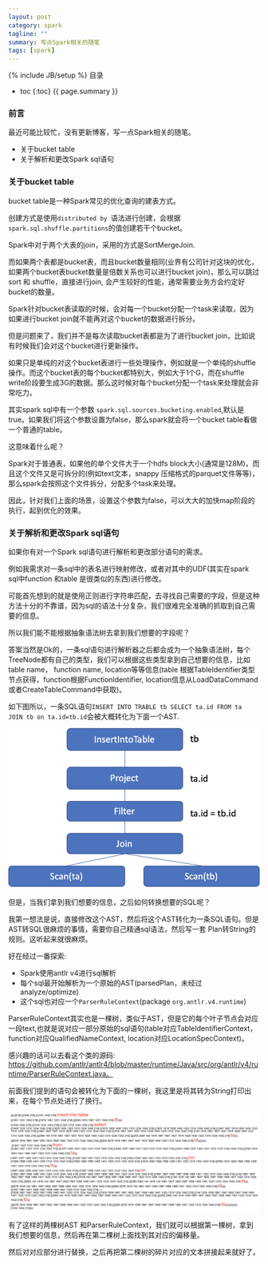 ```yaml
---
layout: post
category: spark
tagline: ""
summary: 写点Spark相关的随笔
tags: [spark]
---
```

{% include JB/setup %}
目录
* toc
{:toc}
{{ page.summary }}

### 前言

最近可能比较忙，没有更新博客，写一点Spark相关的随笔。

- 关于bucket table
- 关于解析和更改Spark sql语句

### 关于bucket table

bucket table是一种Spark常见的优化查询的建表方式。

创建方式是使用`distributed by `语法进行创建，会根据`spark.sql.shuffle.partitions`的值创建若干个bucket。

Spark中对于两个大表的join，采用的方式是SortMergeJoin. 

而如果两个表都是bucket表，而且bucket数量相同(业界有公司针对这块的优化，如果两个bucket表bucket数量是倍数关系也可以进行bucket join)，那么可以跳过sort 和 shuffle，直接进行join, 会产生较好的性能，通常需要业务方会约定好bucket的数量。

Spark针对bucket表读取的时候，会对每一个bucket分配一个task来读取，因为如果进行bucket join就不能再对这个bucket的数据进行拆分。

但是问题来了，我们并不是每次读取bucket表都是为了进行bucket join，比如说有时候我们会对这个bucket进行更新操作。

如果只是单纯的对这个bucket表进行一些处理操作，例如就是一个单纯的shuffle操作。而这个bucket表的每个bucket都特别大，例如大于1个G，而在shuffle write阶段要生成3G的数据。那么这时候对每个bucket分配一个task来处理就会非常吃力。

其实spark sql中有一个参数 `spark.sql.sources.bucketing.enabled`,默认是true。如果我们将这个参数设置为false，那么spark就会将一个bucket table看做一个普通的table。

这意味着什么呢？

Spark对于普通表，如果他的单个文件大于一个hdfs  block大小(通常是128M)，而且这个文件又是可拆分的(例如text文本，snappy 压缩格式的parquet文件等等)，那么spark会按照这个文件拆分，分配多个task来处理。

因此，针对我们上面的场景，设置这个参数为false，可以大大的加快map阶段的执行，起到优化的效果。

### 关于解析和更改Spark sql语句

如果你有对一个Spark sql语句进行解析和更改部分语句的需求。

例如我需求对一条sql中的表名进行映射修改，或者对其中的UDF(其实在spark sql中function 和table 是很类似的东西)进行修改。

可能首先想到的就是使用正则进行字符串匹配，去寻找自己需要的字段，但是这种方法十分的不靠谱，因为sql的语法十分复杂，我们很难完全准确的抓取到自己需要的信息。

所以我们能不能根据抽象语法树去拿到我们想要的字段呢？

答案当然是Ok的，一条sql语句进行解析器之后都会成为一个抽象语法树，每个TreeNode都有自己的类型，我们可以根据这些类型拿到自己想要的信息，比如table name， function name, location等等信息(table 根据TableIdentifier类型节点获得，function根据FunctionIdentifier, location信息从LoadDataCommand或者CreateTableCommand中获取)。

如下图所以，一条SQL语句`INSERT INTO TRABLE tb SELECT ta.id FROM ta JOIN tb on ta.id=tb.id`会被大概转化为下面一个AST. 

![](/imgs/spark-sth/ast.png)

但是，当我们拿到我们想要的信息，之后如何转换想要的SQL呢？

我第一想法是说，直接修改这个AST，然后将这个AST转化为一条SQL语句。但是AST转SQL很麻烦的事情，需要你自己精通sql语法，然后写一套 Plan转String的规则。这听起来就很麻烦。

好在经过一番探索:

- Spark使用antlr v4进行sql解析
- 每个sql最开始解析为一个原始的AST(parsedPlan，未经过analyze/optimize)
- 这个sql也对应一个`ParserRuleContext`(package `org.antlr.v4.runtime`)

ParserRuleContext其实也是一棵树，类似于AST，但是它的每个叶子节点会对应一段text,也就是说对应一部分原始的sql语句(table对应TableIdentifierContext，function对应QualifiedNameContext, location对应LocationSpecContext)。

感兴趣的话可以去看这个类的源码: https://github.com/antlr/antlr4/blob/master/runtime/Java/src/org/antlr/v4/runtime/ParserRuleContext.java。

前面我们提到的语句会被转化为下面的一棵树，我这里是将其转为String打印出来，在每个节点处进行了换行。

![](/imgs/spark-sth/parserRuleContext.png)

有了这样的两棵树AST 和ParserRuleContext，我们就可以根据第一棵树，拿到我们想要的信息，然后再在第二棵树上面找到其对应的偏移量。

然后对对应部分进行替换，之后再把第二棵树的碎片对应的文本拼接起来就好了。
